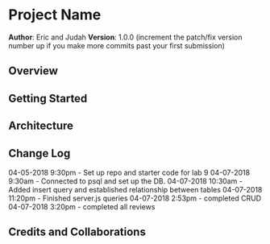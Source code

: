 # Project Name

**Author**: Eric and Judah
**Version**: 1.0.0 (increment the patch/fix version number up if you make more commits past your first submission)

## Overview
<!-- Provide a high level overview of what this application is and why you are building it, beyond the fact that it's an assignment for a Code Fellows 301 class. (i.e. What's your problem domain?) -->

## Getting Started
<!-- What are the steps that a user must take in order to build this app on their own machine and get it running? -->

## Architecture
<!-- Provide a detailed description of the application design. What technologies (languages, libraries, etc) you're using, and any other relevant design information. -->

## Change Log
<!-- Use this are to document the iterative changes made to your application as each feature is successfully implemented. Use time stamps. Here's an examples: -->

04-05-2018 9:30pm - Set up repo and starter code for lab 9
04-07-2018 9:30am - Connected to psql and set up the DB. 
04-07-2018 10:30am - Added insert query and established relationship between tables
04-07-2018 11:20pm - Finished server.js queries
04-07-2018 2:53pm - completed CRUD
04-07-2018 3:20pm - completed all reviews
## Credits and Collaborations
<!-- Give credit (and a link) to other people or resources that helped you build this application. -->
